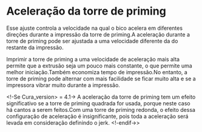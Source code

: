 Aceleração da torre de priming
====
Esse ajuste controla a velocidade na qual o bico acelera em diferentes direções durante a impressão da torre de priming.A aceleração durante a torre de priming pode ser ajustada a uma velocidade diferente da do restante da impressão.

Imprimir a torre de priming a uma velocidade de aceleração mais alta permite que a extrusão seja um pouco mais constante, o que permite uma melhor iniciação.Também economiza tempo de impressão.No entanto, a torre de priming pode alternar com mais facilidade se ficar muito alta e se a impressora vibrar muito durante a impressão.

<!-Se Cura_version> = 4.1-> A aceleração da torre de priming tem um efeito significativo se a torre de priming quadrada for usada, porque neste caso há cantos a serem feitos.Com uma torre de priming redonda, o efeito dessa configuração de aceleração é insignificante, pois toda a aceleração será levada em consideração definindo o jerk. <!-endif->>
